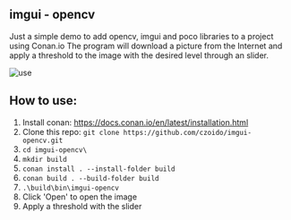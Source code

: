 ## imgui - opencv

Just a simple demo to add opencv, imgui and poco libraries to a project using Conan.io
The program will download a picture from the Internet and apply a threshold to the image with the desired level through an slider.

![use](https://media.giphy.com/media/tTMY098fvTOG76A9Y3/giphy.gif)

## How to use:

1. Install conan: https://docs.conan.io/en/latest/installation.html
2. Clone this repo: `git clone https://github.com/czoido/imgui-opencv.git`
3. `cd imgui-opencv\`
4. `mkdir build`
5. `conan install . --install-folder build`
6. `conan build . --build-folder build`
7. `.\build\bin\imgui-opencv`
8. Click 'Open' to open the image
9. Apply a threshold with the slider
